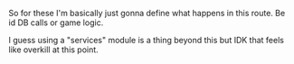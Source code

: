 So for these I'm basically just gonna define what happens in this route. Be id DB calls or game logic.

I guess using a "services" module is a thing beyond this but IDK that feels like overkill at this point.